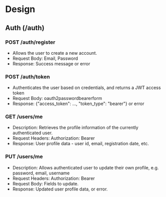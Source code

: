 # Design
## Auth (/auth)
### POST /auth/register
- Allows the user to create a new account.
- Request Body: Email, Password
- Response: Success message or error
### POST /auth/token
- Authenticates the user based on credentials, and returns a JWT access token
- Request Body: oauth2passwordbearerform
- Response: {"access_token": ..., "token_type": "bearer"} or error
### GET /users/me 
- Description: Retrieves the profile information of the currently authenticated user.
- Request Headers: Authorization: Bearer <token>
- Response: User profile data - user id, email, registration date, etc.
### PUT /users/me
- Description: Allows authenticated user to update their own profile, e.g. password, email, username
- Request Headers: Authorization: Bearer <token>
- Request Body: Fields to update.
- Response: Updated user profile data, or error.
